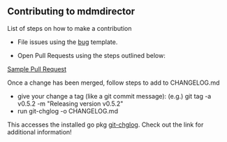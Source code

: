 ## Contributing to mdmdirector

List of steps on how to make a contribution

- File issues using the [bug](./ISSUE_TEMPLATE/bug.md) template.

- Open Pull Requests using the steps outlined below:

[Sample Pull Request](sample_pr.md)

Once a change has been merged, follow steps to add to CHANGELOG.md

- give your change a tag (like a git commit message):
    (e.g.) git tag -a v0.5.2 -m "Releasing version v0.5.2"
- run git-chglog -o CHANGELOG.md

This accesses the installed go pkg [git-chglog](https://github.com/git-chglog/git-chglog#faq). Check out the link for additional information!
